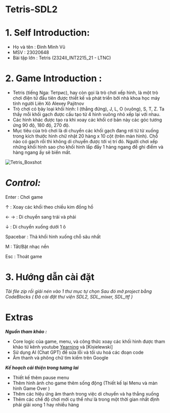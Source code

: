 # Tetris-SDL2
# 1. Self Introduction:
+ Họ và tên : Đinh Minh Vũ
+ MSV : 23020648
+ Bài tập lớn : Tetris (2324II_INT2215_21 - LTNC)

# 2. Game Introduction :
+ Tetris (tiếng Nga: Тетрис), hay còn gọi là trò chơi xếp hình, là một trò chơi điện tử đầu tiên được thiết kế và phát triển bởi nhà khoa học máy tính người Liên Xô Alexey Pajitnov
+ Trò chơi có bảy loại khối hình: I (thẳng đứng), J, L, O (vuông), S, T, Z. Ta thấy mỗi khối gạch được cấu tạo từ 4 hình vuông nhỏ xếp lại với nhau.
+ Các hình khác được tạo ra khi xoay các khối cơ bản này các góc tương ứng 90 độ, 180 độ, 270 độ.
+ Mục tiêu của trò chơi là di chuyển các khối gạch đang rơi từ từ xuống trong kích thước hình chữ nhật 20 hàng x 10 cột (trên màn hình). Chỗ nào có gạch rồi thì không di chuyển được tới vị trí đó. Người chơi xếp những khối hình sao cho khối hình lấp đầy 1 hàng ngang để ghi điểm và hàng ngang ấy sẽ biến mất.

![Tetris_Boxshot](https://github.com/MinhVuNateHiggers/Tetris-SDL2/assets/162534780/24f2b22e-0679-4739-b2dc-d205922d33e2)



# ***Control:***
Enter : Chơi game

↑ : Xoay các khối theo chiều kim đồng hồ

← → : Di chuyển sang trái và phải

↓ : Di chuyển xuống dưới 1 ô

Spacebar : Thả khối hình xuống chỗ sâu nhất

M : Tắt/Bật nhạc nền

Esc : Thoát game

# 3. Hướng dẫn cài đặt 

*Tải file zip rồi giải nén vào 1 thư mục tự chọn*
*Sau đó mở project bằng CodeBlocks ( Đã cài đặt thư viện SDL2, SDL_mixer, SDL_ttf )*

# Extras
***Nguồn tham khảo :***

+ Core logic của game, menu, và công thức xoay các khối hình được tham khảo từ kênh youtube [Yearning](https://www.youtube.com/@YearningCpp) và [Kisielewski]
+ Sử dụng AI (Chat GPT) để sửa lỗi và tối ưu hoá các đoạn code
+ Âm thanh và phông chữ tìm kiếm trên Google

***Kế hoạch cải thiện trong tương lai***
+ Thiết kế thêm pause menu
+ Thêm hình ảnh cho game thêm sống động (Thiết kế lại Menu và màn hình Game Over )
+ Thêm các hiệu ứng âm thanh trong việc di chuyển và hạ thẳng xuống
+ Thêm các chế độ chơi mới cụ thể như là trong một thời gian nhất định phải giải xong 1 hay nhiều hàng


